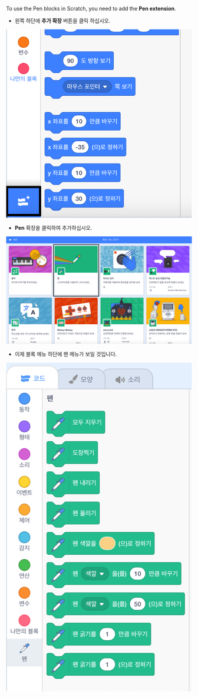 To use the Pen blocks in Scratch, you need to add the **Pen extension**.

+ 왼쪽 하단에 **추가 확장** 버튼을 클릭 하십시오.

![강조된 확장 버튼 추가](images/add-extension-annotated.png)

+ **Pen** 확장을 클릭하여 추가하십시오.

![강조된 펜 확장](images/click-pen-annotated.png)

+ 이제 블록 메뉴 하단에 펜 메뉴가 보일 것입니다.

![펜 확장 블록](images/pen-extension-blocks.png)